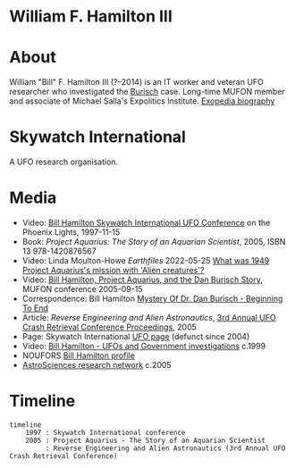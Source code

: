 # William F. Hamilton III

# About

William "Bill" F. Hamilton III (?&ndash;2014) is an IT worker and veteran UFO researcher who investigated the [Burisch](burisch_dan.md) case. Long-time MUFON member and associate of Michael Salla's Expolitics Institute. [Exopedia biography](https://www.exopaedia.org/Hamilton%2C+William)

# Skywatch International

A UFO research organisation.

# Media

- Video: [Bill Hamilton Skywatch International UFO Conference](https://www.youtube.com/watch?v=fmq1HIh4J9o) on the Phoenix Lights, 1997-11-15
- Book: *Project Aquarius: The Story of an Aquarian Scientist*, 2005, ISBN 13 978-1420876567
- Video: Linda Moulton-Howe *Earthfiles*  2022-05-25 [What was 1949 Project Aquarius's mission with 'Alien creatures'?](https://www.youtube.com/watch?v=71yUu40NsrU)
- Video: [Bill Hamilton, Project Aquarius, and the Dan Burisch Story](https://www.youtube.com/watch?v=q6N1z6PshHQ), MUFON conference 2005-09-15
- Correspondence: Bill Hamilton [Mystery Of Dr. Dan Burisch - Beginning To End](https://rense.com/general42/mssy.htm)
- Article: *Reverse Engineering and Alien Astronautics*, [3rd Annual UFO Crash Retrieval Conference Proceedings](https://archive.org/details/crash-retrieval-conference-proceedings-3rd-annual-2005/mode/1up), 2005
- Page: Skywatch International [UFO page](https://web.archive.org/web/20021011031159/http://skywatch-research.org/ufo.html) (defunct since 2004)
- Video: [Bill Hamilton - UFOs and Government investigations](https://www.youtube.com/watch?v=KNF61xAuzO8) c.1999
- NOUFORS [Bill Hamilton profile](http://noufors.com/Bill_Hamilton.htm)
- [AstroSciences research network](https://web.archive.org/web/20051031195254/https://www.astrosciences.info/) c.2005

# Timeline

```mermaid
timeline
    1997 : Skywatch International conference
    2005 : Project Aquarius - The Story of an Aquarian Scientist
         : Reverse Engineering and Alien Astronautics (3rd Annual UFO Crash Retrieval Conference)
```

